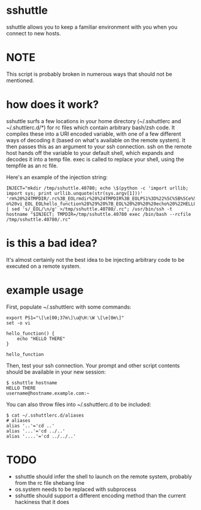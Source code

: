 sshuttle
========
sshuttle allows you to keep a familiar environment with you when you connect to new hosts.

NOTE
====
This script is probably broken in numerous ways that should not be mentioned.

how does it work?
=================
sshuttle surfs a few locations in your home directory (~/.sshuttlerc and ~/.shuttlerc.d/*) for rc files which contain arbitrary bash/zsh code.
It compiles these into a URI encoded variable, with one of a few different ways of decoding it (based on what's available on the remote system).
It then passes this as an argument to your ssh connection. ssh on the remote host hands off the variable to your default shell, which expands and decodes it into a temp file.
exec is called to replace your shell, using the tempfile as an rc file.

Here's an example of the injection string:
```
INJECT="mkdir /tmp/sshuttle.40780; echo \$(python -c 'import urllib; import sys; print urllib.unquote(str(sys.argv[1]))' 'rm%20%24TMPDIR/.rc%3B_EOLrmdir%20%24TMPDIR%3B_EOLPS1%3D%22%5C%5B%5Ce%5B00%3B31m%5C%5D%5Cu%5C%5B%5Ce%5B0m%5C%5D%5C%5B%5Ce%5B00%3B37m%5C%5D%40%5C%5B%5Ce%5B0m%5C%5D%5C%5B%5Ce%5B00%3B36m%5C%5D%5Ch%5C%5B%5Ce%5B0m%5C%5D%5C%5B%5Ce%5B00%3B37m%5C%5D%3A%5Cw%20%5C%5B%5Ce%5B0m%5C%5D%22_EOL_EOL%23%20following%20sourced%20from%20/Users/kinnj028/.sshuttlerc_EOLexport%20PS1%3D%22%5C%5B%5Ce%5B00%3B37m%5C%5D%5Cu%40%5CH%3A%5CW%20%5C%5B%5Ce%5B0m%5C%5D%22_EOLset%20-o%20vi_EOL_EOLhello_function%28%29%20%7B_EOL%20%20%20%20echo%20%22HELLO%20THERE%22_EOL%7D_EOL_EOLhello_function_EOL%23%20following%20sourced%20from%20/Users/kinnj028/.sshuttlerc.d/aliases_EOL%23%20aliases_EOLalias%20%27..%27%3D%27cd%20..%27_EOLalias%20%27...%27%3D%27cd%20../..%27_EOLalias%20%27....%27%3D%27cd%20../../..%27_EOL%23%20following%20sourced%20from%20/Users/kinnj028/.sshuttlerc.d/two_EOL%23%20arbitrary%20text') | sed 's/_EOL/\n/g' >/tmp/sshuttle.40780/.rc"; /usr/bin/ssh -t hostname "$INJECT; TMPDIR=/tmp/sshuttle.40780 exec /bin/bash --rcfile /tmp/sshuttle.40780/.rc"
```

is this a bad idea?
===================
It's almost certainly not the best idea to be injecting arbitrary code to be executed on a remote system.

example usage
=============

First, populate ~/.sshuttlerc with some commands:
```
export PS1="\[\e[00;37m\]\u@\H:\W \[\e[0m\]"
set -o vi

hello_function() {
    echo "HELLO THERE"
}

hello_function
```

Then, test your ssh connection. Your prompt and other script contents should be available in your new session:
```
$ sshuttle hostname
HELLO THERE
username@hostname.example.com:~
```

You can also throw files into ~/.sshuttlerc.d to be included:
```
$ cat ~/.sshuttlerc.d/aliases
# aliases
alias '..'='cd ..'
alias '...'='cd ../..'
alias '....'='cd ../../..'
```

TODO
====
* sshuttle should infer the shell to launch on the remote system, probably from the rc file shebang line
* os.system needs to be replaced with subprocess
* sshuttle should support a different encoding method than the current hackiness that it does
